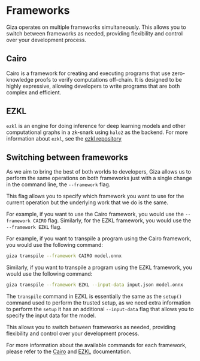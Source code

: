 # Frameworks

Giza operates on multiple frameworks simultaneously. This allows you to switch between frameworks as needed, providing flexibility and control over your development process.

## Cairo

Cairo is a framework for creating and executing programs that use zero-knowledge proofs to verify computations off-chain. It is designed to be highly expressive, allowing developers to write programs that are both complex and efficient.

## EZKL

`ezkl` is an engine for doing inference for deep learning models and other computational graphs in a zk-snark using `halo2` as the backend. For more information about `ezkl`, see the [ezkl repository](https://github.com/zkonduit/ezkl)

## Switching between frameworks

As we aim to bring the best of both worlds to developers, Giza allows us to perform the same operations on both frameworks just with a single change in the command line, the `--framework` flag.

This flag allows you to specify which framework you want to use for the current operation but the underlying work that we do is the same.

For example, if you want to use the Cairo framework, you would use the `--framework CAIRO` flag. Similarly, for the EZKL framework, you would use the `--framework EZKL` flag.

For example, if you want to transpile a program using the Cairo framework, you would use the following command:

```bash
giza transpile --framework CAIRO model.onnx
```

Similarly, if you want to transpile a program using the EZKL framework, you would use the following command:

```bash
giza transpile --framework EZKL --input-data input.json model.onnx
```

The `transpile` command in EZKL is essentially the same as the `setup()` command used to perform the trusted setup, as we need extra information to perform the `setup` it has an additional `--input-data` flag that allows you to specify the input data for the model.

This allows you to switch between frameworks as needed, providing flexibility and control over your development process.

For more information about the available commands for each framework, please refer to the [Cairo](/docs/frameworks/cairo.md) and [EZKL](/docs/frameworks/ezkl.md) documentation.

